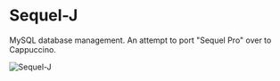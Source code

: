 # Sequel-J

MySQL database management. An attempt to port "Sequel Pro" over to Cappuccino.


![Sequel-J](http://github.com/downloads/fernyb/Sequel-J/sequel-j-login.png)